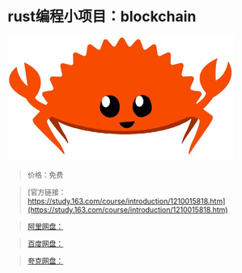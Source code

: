 # rust编程小项目：blockchain

![img](../../../assets/study163/free/bb5338d04af04379a64698e4350ac325.jpg)

> 价格：免费

> [官方链接：https://study.163.com/course/introduction/1210015818.htm](https://study.163.com/course/introduction/1210015818.htm)

> [阿里网盘：]()

> [百度网盘：]()

> [夸克网盘：]()
